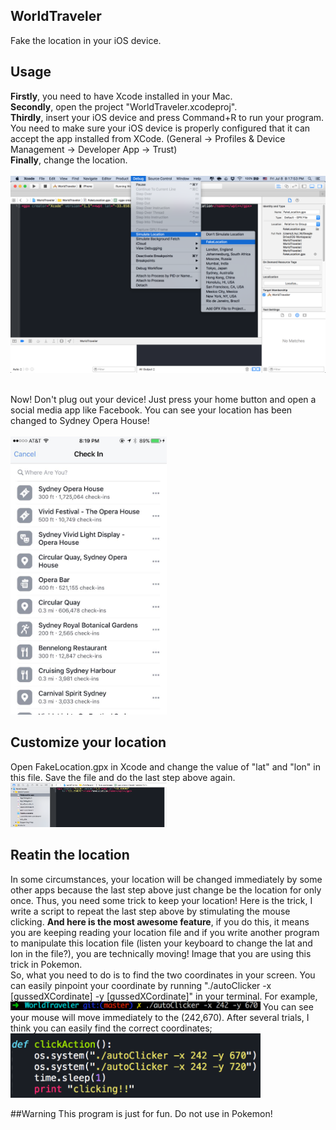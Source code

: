
WorldTraveler
-------------
Fake the location in your iOS device.  
## Usage
**Firstly**, you need to have Xcode installed in your Mac.  
**Secondly**, open the project "WorldTraveler.xcodeproj".  
**Thirdly**, insert your iOS device and press Command+R to run your program. You need to make sure your iOS device is properly configured that it can accept the app installed from XCode. (General -> Profiles & Device Management -> Developer App -> Trust)  
**Finally**, change the location.  
<br> 
<img src="2.png">
<br> 
<br> 
   
Now! Don't plug out your device! Just press your home button and open a social media app like Facebook. You can see your location has been changed to Sydney Opera House!  
<br> 
<img src="3.pic.jpg" width="250">

## Customize your location
Open FakeLocation.gpx in Xcode and change the value of "lat" and "lon" in this file. Save the file and do the last step above again.
<img src="4.png" width="250">

## Reatin the location
In some circumstances, your location will be changed immediately by some other apps because the last step above just change be the location for only once. Thus, you need some trick to keep your location! Here is the trick, I write a script to repeat the last step above by stimulating the mouse clicking. **And here is the most awesome feature**, if you do this, it means you are keeping reading your location file and if you write another program to manipulate this location file (listen your keyboard to change the lat and lon in the file?), you are technically moving! Image that you are using this trick in Pokemon.  
So, what you need to do is to find the two coordinates in your screen. You can easily pinpoint your coordinate by running "./autoClicker -x [gussedXCordinate] -y [gussedXCordinate]" in your terminal. For example, 
<img src="6.png" width="400"> 
You can see your mouse will move immediately to the (242,670). After several trials, I think you can easily find the correct coordinates;
<img src="5.png" width="400">

##Warning
This program is just for fun. Do not use in Pokemon! 
